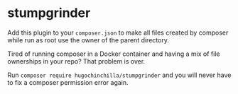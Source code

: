 # stumpgrinder

Add this plugin to your `composer.json` to make all files created by composer while run as root use the owner of the parent directory.

Tired of running composer in a Docker container and having a mix of file ownerships in your repo? That problem is over.

Run `composer require hugochinchilla/stumpgrinder` and you will never have to fix a composer permission error again. 